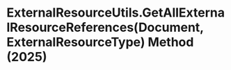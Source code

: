 # ExternalResourceUtils.GetAllExternalResourceReferences(Document, ExternalResourceType) Method (2025)

﻿